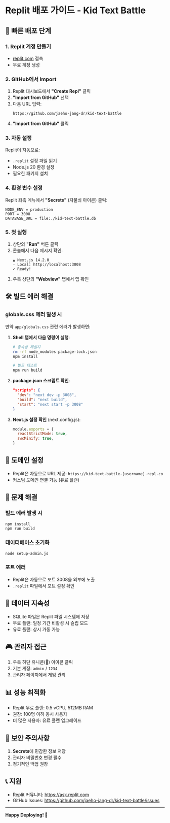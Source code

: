 # Replit 배포 가이드 - Kid Text Battle

## 🚀 빠른 배포 단계

### 1. Replit 계정 만들기
- [replit.com](https://replit.com) 접속
- 무료 계정 생성

### 2. GitHub에서 Import
1. Replit 대시보드에서 **"Create Repl"** 클릭
2. **"Import from GitHub"** 선택
3. 다음 URL 입력:
   ```
   https://github.com/jaeho-jang-dr/kid-text-battle
   ```
4. **"Import from GitHub"** 클릭

### 3. 자동 설정
Replit이 자동으로:
- `.replit` 설정 파일 읽기
- Node.js 20 환경 설정
- 필요한 패키지 설치

### 4. 환경 변수 설정
Replit 좌측 메뉴에서 **"Secrets"** (자물쇠 아이콘) 클릭:
```
NODE_ENV = production
PORT = 3008
DATABASE_URL = file:./kid-text-battle.db
```

### 5. 첫 실행
1. 상단의 **"Run"** 버튼 클릭
2. 콘솔에서 다음 메시지 확인:
   ```
   ▲ Next.js 14.2.0
   - Local: http://localhost:3008
   ✓ Ready!
   ```
3. 우측 상단의 **"Webview"** 탭에서 앱 확인

## 🛠️ 빌드 에러 해결

### globals.css 에러 발생 시
만약 `app/globals.css` 관련 에러가 발생하면:

1. **Shell 탭에서 다음 명령어 실행**:
   ```bash
   # 종속성 재설치
   rm -rf node_modules package-lock.json
   npm install
   
   # 빌드 테스트
   npm run build
   ```

2. **package.json 스크립트 확인**:
   ```json
   "scripts": {
     "dev": "next dev -p 3008",
     "build": "next build",
     "start": "next start -p 3008"
   }
   ```

3. **Next.js 설정 확인** (next.config.js):
   ```javascript
   module.exports = {
     reactStrictMode: true,
     swcMinify: true,
   }
   ```

## 📱 도메인 설정
- Replit은 자동으로 URL 제공: `https://kid-text-battle-[username].repl.co`
- 커스텀 도메인 연결 가능 (유료 플랜)

## 🔧 문제 해결

### 빌드 에러 발생 시
```bash
npm install
npm run build
```

### 데이터베이스 초기화
```bash
node setup-admin.js
```

### 포트 에러
- Replit은 자동으로 포트 3008을 외부에 노출
- `.replit` 파일에서 포트 설정 확인

## 💾 데이터 지속성
- SQLite 파일은 Replit 파일 시스템에 저장
- 무료 플랜: 일정 기간 비활성 시 슬립 모드
- 유료 플랜: 상시 가동 가능

## 🎮 관리자 접근
1. 우측 하단 유니콘(🦄) 아이콘 클릭
2. 기본 계정: `admin` / `1234`
3. 관리자 페이지에서 게임 관리

## 📊 성능 최적화
- Replit 무료 플랜: 0.5 vCPU, 512MB RAM
- 권장: 100명 이하 동시 사용자
- 더 많은 사용자: 유료 플랜 업그레이드

## 🚨 보안 주의사항
1. **Secrets**에 민감한 정보 저장
2. 관리자 비밀번호 변경 필수
3. 정기적인 백업 권장

## 📞 지원
- Replit 커뮤니티: https://ask.replit.com
- GitHub Issues: https://github.com/jaeho-jang-dr/kid-text-battle/issues

---

**Happy Deploying! 🎉**